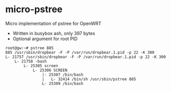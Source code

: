 # micro-pstree
Micro implementation of pstree for OpenWRT

- Written in busybox ash, only 397 bytes
- Optional argument for root PID
```
root@gw:~# pstree 885
885 /usr/sbin/dropbear -F -P /var/run/dropbear.1.pid -p 22 -K 300
L- 21757 /usr/sbin/dropbear -F -P /var/run/dropbear.1.pid -p 22 -K 300
    L- 21758 -bash
        L- 25305 screen
            L- 25306 SCREEN
                |- 25307 /bin/bash
                |   L- 32414 /bin/sh /usr/sbin/pstree 885
                L- 25309 /bin/bash
```

